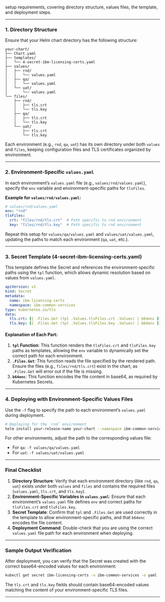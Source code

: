 setup requirements, covering directory structure, values files, the template, and deployment steps.

---

### 1. Directory Structure

Ensure that your Helm chart directory has the following structure:

```
your-chart/
├── Chart.yaml
├── templates/
│   └── 4-secret-ibm-licensing-certs.yaml
├── values/
│   ├── rnd/
│   │   └── values.yaml
│   ├── qa/
│   │   └── values.yaml
│   └── uat/
│       └── values.yaml
└── files/
    ├── rnd/
    │   ├── tls.crt
    │   └── tls.key
    ├── qa/
    │   ├── tls.crt
    │   └── tls.key
    └── uat/
        ├── tls.crt
        └── tls.key
```

Each environment (e.g., `rnd`, `qa`, `uat`) has its own directory under both `values` and `files`, keeping configuration files and TLS certificates organized by environment.

---

### 2. Environment-Specific `values.yaml`

In each environment’s `values.yaml` file (e.g., `values/rnd/values.yaml`), specify the `env` variable and environment-specific paths for `tlsFiles`.

**Example for `values/rnd/values.yaml`:**

```yaml
# values/rnd/values.yaml
env: "rnd"
tlsFiles:
  crt: "files/rnd/tls.crt"  # Path specific to rnd environment
  key: "files/rnd/tls.key"  # Path specific to rnd environment
```

Repeat this setup for `values/qa/values.yaml` and `values/uat/values.yaml`, updating the paths to match each environment (`qa`, `uat`, etc.).

---

### 3. Secret Template (4-secret-ibm-licensing-certs.yaml)

This template defines the Secret and references the environment-specific paths using the `tpl` function, which allows dynamic resolution based on values from `values.yaml`.

```yaml
apiVersion: v1
kind: Secret
metadata:
  name: ibm-licensing-certs
  namespace: ibm-common-services
type: kubernetes.io/tls
data:
  tls.crt: {{ .Files.Get (tpl .Values.tlsFiles.crt .Values) | b64enc }}
  tls.key: {{ .Files.Get (tpl .Values.tlsFiles.key .Values) | b64enc }}
```

#### Explanation of Each Part:

1. **`tpl` Function**: This function renders the `tlsFiles.crt` and `tlsFiles.key` paths as templates, allowing the `env` variable to dynamically set the correct path for each environment.
2. **`.Files.Get`**: This function reads the file specified by the rendered path. Ensure the files (e.g., `files/rnd/tls.crt`) exist in the chart, as `.Files.Get` will error out if the file is missing.
3. **`b64enc`**: This function encodes the file content in base64, as required by Kubernetes Secrets.

---

### 4. Deploying with Environment-Specific Values Files

Use the `-f` flag to specify the path to each environment’s `values.yaml` during deployment.

```bash
# Deploying for the `rnd` environment
helm install your-release-name your-chart --namespace ibm-common-services -f values/rnd/values.yaml
```

For other environments, adjust the path to the corresponding values file:

- For `qa`: `-f values/qa/values.yaml`
- For `uat`: `-f values/uat/values.yaml`

---

### Final Checklist

1. **Directory Structure**: Verify that each environment directory (like `rnd`, `qa`, `uat`) exists under both `values` and `files` and contains the required files (`values.yaml`, `tls.crt`, and `tls.key`).
2. **Environment-Specific Variables in `values.yaml`**: Ensure that each environment’s `values.yaml` file defines `env` and correct paths for `tlsFiles.crt` and `tlsFiles.key`.
3. **Secret Template**: Confirm that `tpl` and `.Files.Get` are used correctly in the template to allow environment-specific paths, and that `b64enc` encodes the file content.
4. **Deployment Command**: Double-check that you are using the correct `values.yaml` file path for each environment when deploying.

---

### Sample Output Verification

After deployment, you can verify that the Secret was created with the correct base64-encoded values for each environment:

```bash
kubectl get secret ibm-licensing-certs -n ibm-common-services -o yaml
```

The `tls.crt` and `tls.key` fields should contain base64-encoded values matching the content of your environment-specific TLS files.

---
